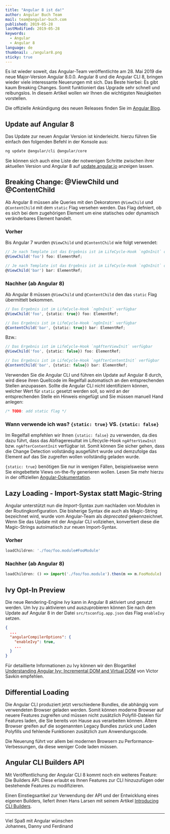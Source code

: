 ```yaml
---
title: "Angular 8 ist da!"
author: Angular Buch Team
mail: team@angular-buch.com
published: 2019-05-28
lastModified: 2019-05-28
keywords:
  - Angular
  - Angular 8
language: de
thumbnail: ./angular8.png
sticky: true
---
```


Es ist wieder soweit, das Angular-Team veröffentlichte am 28. Mai 2019 die neue Major-Version Angular 8.0.0.
Angular 8 und die Angular CLI 8, bringen wieder viele interessante Neuerungen mit sich.
Das Beste hierbei: Es gibt kaum Breaking Changes. Somit funktioniert das Upgrade sehr schnell und reibungslos.
In diesem Artikel wollen wir Ihnen die wichtigsten Neuigkeiten vorstellen.

Die offizielle Ankündigung des neuen Releases finden Sie im [Angular Blog](https://blog.angular.io/xxxxxxxxxx).


## Update auf Angular 8
Das Update zur neuen Angular Version ist kinderleicht. hierzu führen Sie einfach den folgenden Befehl in der Konsole aus:

```sh
ng update @angular/cli @angular/core
```

Sie können sich auch eine Liste der notwenigen Schritte zwischen ihrer aktuellen Version und Angular 8 auf [update.angular.io](https://update.angular.io/) anzeigen lassen.



## Breaking Change: @ViewChild und @ContentChild
Ab Angular 8 müssen alle Queries mit den Dekoratoren `@ViewChild` und `@ContentChild` mit dem `static` Flag versehen werden.
Das Flag defniert, ob es sich bei dem zugehörigen Element um eine statisches oder dynamisch veränderbares Element handelt.

### Vorher
Bis Angular 7 wurden `@ViewChild` und `@ContentChild` wie folgt verwendet:
```ts
// Je nach Template ist das Ergebnis ist im LifeCycle-Hook `ngOnInit` oder `ngAfterViewInit` verfügbar
@ViewChild('foo') foo: ElementRef;

// Je nach Template ist das Ergebnis ist im LifeCycle-Hook `ngOnInit` oder `ngAfterContentInit` verfügbar
@ViewChild('bar') bar: ElementRef;
```

### Nachher (ab Angular 8)
Ab Angular 8 müssen `@ViewChild` und `@ContentChild` den das `static` Flag übermittelt bekommen.

```ts
// Das Ergebnis ist im LifeCycle-Hook `ngOnInit` verfügbar
@ViewChild('foo', {static: true}) foo: ElementRef;

// Das Ergebnis ist im LifeCycle-Hook `ngOnInit` verfügbar
@ContentChild('bar', {static: true}) bar: ElementRef;
```

Bzw.:

```ts
// Das Ergebnis ist im LifeCycle-Hook `ngAfterViewInit` verfügbar
@ViewChild('foo', {static: false}) foo: ElementRef;

// Das Ergebnis ist im LifeCycle-Hook `ngAfterContentInit` verfügbar
@ContentChild('bar', {static: false}) bar: ElementRef;
```

Verwenden Sie die Angular CLI und führen ein Update auf Angular 8 durch, wird diese ihren Quellcode im Regelfall automatisch an den entsprechenden Stellen anzupassen.
Sollte die Angular CLI nicht identifiziern können, welcher Wert für `static` gesetzt werden soll, so wird an der entsprechenden Stelle ein Hinweis eingefügt und Sie müssen manuell Hand anlegen:

```ts
/* TODO: add static flag */
```

### Wann verwende ich was?  `{static: true}` VS.  `{static: false}`
Im Regelfall empfehlen wir Ihnen `{static: false}` zu verwenden, da dies dazu führt, dass das Abfrageresultat im Lifecycle-Hook `ngAfterViewInit` bzw. `ngAfterContentInit` verfügbar ist.
Somit können Sie sicher gehen, dass die Change Detection vollständig ausgeführt wurde und demzufolge das Element auf das Sie zugreifen wollen vollständig geladen wurde.

`{static: true}` benötigen Sie nur in wenigen Fällen, beispielsweise wenn Sie eingebettete Views on-the-fly generieren wollen. Lesen Sie mehr hierzu in der offiziellen [Angular-Dokumentation](https://next.angular.io/guide/static-query-migration#is-there-a-case-where-i-should-use-static-true).


## Lazy Loading - Import-Systax statt Magic-String
Angular unterstützt nun die _Import_-Syntax zum nachladen von Modulen in der Routingkonfiguration.
Die bisherige Syntax die auch als Magic-String bezeichnet wird, wurde vom Angular-Team als _deprecated_ gekennzeichnet.
Wenn Sie das Update mit der Angular CLI vollziehen, konvertiert diese die Magic-Strings autoimatisch zur neuen Import-Syntax.

### Vorher
```ts
loadChildren: './foo/foo.module#FooModule'
```

### Nachher (ab Angular 8)
```ts
loadChildren: () => import('./foo/foo.module').then(m => m.FooModule)
```


## Ivy Opt-In Preview
Die neue Rendering-Engine _Ivy_ kann in Angular 8 aktiviert und genutzt werden.
Um Ivy zu aktivieren und auszuprobieren können Sie nach dem Update auf Angular 8 in der Datei `src/tsconfig.app.json` das Flag `enableIvy` setzen.

```json
{
  ...
  "angularCompilerOptions": {
    "enableIvy": true,
    ...
  }
}
```

Für detaillierte Informationen zu Ivy können wir den Blogartikel [Understanding Angular Ivy: Incremental DOM and Virtual DOM](https://blog.nrwl.io/243be844bf36) von Victor Savkin empfehlen.


## Differential Loading
Die Angular CLI produziert jetzt verschiedene Bundles, die abhängig vom verwendeten Browser geladen werden.
Somit können moderne Browser auf neuere Features zugreifen und müssen nicht zusätzlich Polyfill-Dateien für Features laden, die Sie bereits von Hause aus verarbeiten können.
Ältere Browser greifen auf die sogenannten Legacy Bundles zurück und Laden Polyfills und fehlende Funktionen zusätzlich zum Anwendungscode.

Die Neuerung führt vor allem bei modernen Browsern zu Performance-Verbessungen, da diese weniger Code laden müssen.


## Angular CLI Builders API
Mit Veröffentlichung der Angular CLI 8 kommt noch ein weiteres Feature: Die Builders API.
Diese erlaubt es Ihnen Features zur CLI hinzuzufügen oder bestehende Features zu modifizieren.

Einen Einstiegsartikel zur Verwendung der API und der Entwicklung eines eigenen Builders, liefert ihnen Hans Larsen mit seinem Artikel [Introducing CLI Builders](https://blog.angular.io/d012d4489f1b).

<hr>

Viel Spaß mit Angular wünschen<br>
Johannes, Danny und Ferdinand